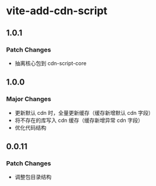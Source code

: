 # vite-add-cdn-script

## 1.0.1

### Patch Changes

- 抽离核心包到 cdn-script-core

## 1.0.0

### Major Changes

- 更新默认 cdn 时，全量更新缓存（缓存新增默认 cdn 字段）
- 将不存在的库写入 cdn 缓存（缓存新增异常 cdn 字段）
- 优化代码结构

## 0.0.11

### Patch Changes

- 调整包目录结构
